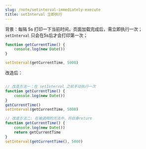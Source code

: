 ```yaml
---
slug: /note/setinterval-immediately-execute
title: setInterval 立即执行
---
```

背景：每隔 5s 打印一下当前时间，页面加载完成后，需立即执行一次；`setInterval` 只会在5s后才会打印第一次；
```javascript
function getCurrentTime() {
	console.log(new Date())
}

setInterval(getCurrentTime, 5000)
```

改造后：
```javascript

// 改造方法一：在 setInterval 之前手动执行一次
function getCurrentTime() {
	console.log(new Date())
}
getCurrentTime()
setInterval(getCurrentTime, 5000)

// 改造方法二: 在被调用的方法中，将自身return
function getCurrentTime() {
	console.log(new Date())
	return getCurrentTime
}
setInterval(getCurrentTime(), 5000)
```
